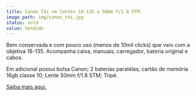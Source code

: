 ```yaml
---
title: Canon T4i cm lentes 18-135 e 50mm f/1.8 STM.
image_path: img/canon_t4i.jpg
status: sold
value: Vendido
---
```

Bem conservada e com pouco uso (menos de 10mil clicks) que veio com a objetiva 18-135. Acompanha caixa, manuais, carregador, bateria original e cabos.

Em adicional possui bolsa Canon; 2 baterias paralelas; cartão de memória 16gb classe 10; Lente 50mm f/1.8 STM; Tripé.

<a href="https://www.usa.canon.com/internet/portal/us/home/support/details/cameras/support-dslr/eos-rebel-t4i">Saiba mais aqui.</a>

